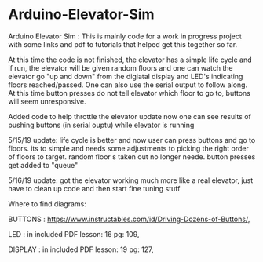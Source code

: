 # Arduino-Elevator-Sim
Arduino Elevator Sim : This is mainly code for a work in progress project with some links and pdf to tutorials that helped get this together so far.

At this time the code is not finished, the elevator has a simple life cycle and if run, the elevator will be given random floors and one can watch the elevator go "up and down" from the digiatal display and LED's indicating floors reached/passed. One can also use the serial output to follow along. At this time button presses do not tell elevator which floor to go to, buttons will seem unresponsive.

Added code to help throttle the elevator update now one can see results of pushing buttons (in serial ouptu) while elevator is running 

5/15/19
update: life cycle is better and now user can press buttons and go to floors. its to simple and needs some adjustments to picking the right order of floors to target.
random floor s taken out no longer neede. button presses get added to "queue"

5/16/19
update: got the elevator working much more like a real elevator, just have to clean up code and then start fine tuning stuff

Where to find diagrams:

BUTTONS : https://www.instructables.com/id/Driving-Dozens-of-Buttons/,

LED     : in included PDF lesson: 16 pg: 109,

DISPLAY : in included PDF lesson: 19 pg: 127,
